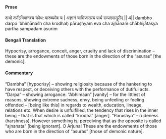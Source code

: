 #### Prose 

दम्भो दर्पोऽभिमानश्च क्रोध: पारुष्यमेव च |
अज्ञानं चाभिजातस्य पार्थ सम्पदमासुरीम् || 4||
dambho darpo ’bhimānaśh cha krodhaḥ pāruṣhyam eva cha
ajñānaṁ chābhijātasya pārtha sampadam āsurīm

 #### Bengali Translation 

Hypocrisy, arrogance, conceit, anger, cruelty and lack of discrimination – these are the endowments of those born in the direction of the “asuras” [the demonic]. 

 #### Commentary 

“Dambha” [hypocrisy] – showing religiosity because of the hankering to have respect, or deceiving others with the performance of dutiful acts. “Darpa” – showing arrogance. “Abhimaan” [vanity] – for the littlest of reasons, showing extreme sadness, envy, being unfeeling or feeling offended – [being like this] in regards to wealth, education, lineage, relations etc. When desire is unfulfilled, the tendency that rises in the inner being – that is that which is called “krodha” [anger]. “Parushya” – rudeness (harshness). However something is, perceiving that as the opposite is called “ajnanata” [being ignorant]. O Arjuna! These are the endowments of those who are born in the direction of “asuras” [those of demonic nature].